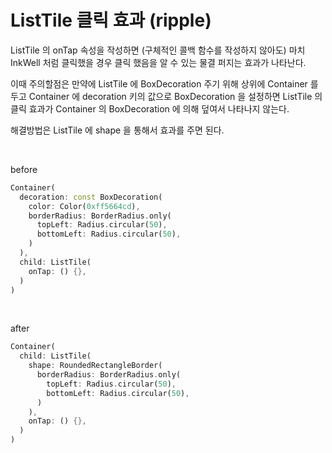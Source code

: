 # ListTile 클릭 효과 (ripple)

ListTile 의 onTap 속성을 작성하면 (구체적인 콜백 함수를 작성하지 않아도) 마치 InkWell 처럼 클릭했을 경우 클릭 했음을 알 수 있는 물결 퍼지는 효과가 나타난다.

이때 주의할점은 만약에 ListTile 에 BoxDecoration 주기 위해 상위에 Container 를 두고 Container 에 decoration 키의 값으로 BoxDecoration 을 설정하면 ListTile 의 클릭 효과가 Container 의 BoxDecoration 에 의해 덮여서 나타나지 않는다.

해결방법은 ListTile 에 shape 을 통해서 효과를 주면 된다.

<br>

before

```dart
Container(
  decoration: const BoxDecoration(
    color: Color(0xff5664cd),
    borderRadius: BorderRadius.only(
      topLeft: Radius.circular(50),
      bottomLeft: Radius.circular(50),
    )
  ),
  child: ListTile(
  	onTap: () {},
  )
)
```

<br>

after

```dart
Container(
  child: ListTile(
  	shape: RoundedRectangleBorder(
      borderRadius: BorderRadius.only(
      	topLeft: Radius.circular(50),
        bottomLeft: Radius.circular(50),
      )
    ),
    onTap: () {},
  )
)
```

